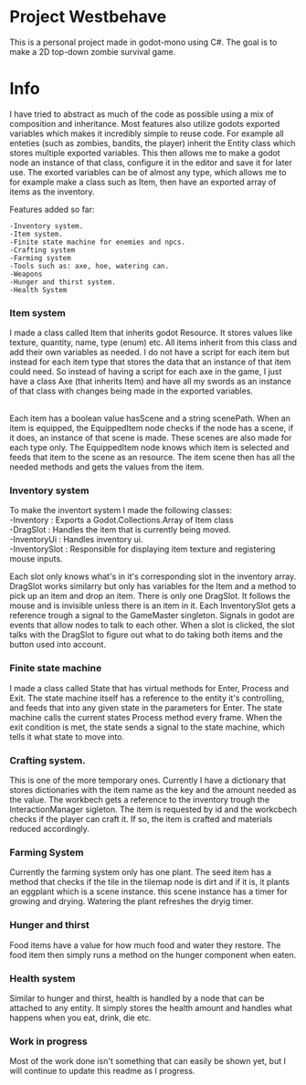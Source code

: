 # Project Westbehave
This is a personal project made in godot-mono using C#. The goal is to make a 2D top-down zombie survival game. 

# Info
I have tried to abstract as much of the code as possible using a mix of composition and inheritance. Most features also utilize godots exported variables which makes it incredibly simple to reuse code. 
For example all enteties (such as zombies, bandits, the player) inherit the Entity class which stores multiple exported variables. This then allows me to make a godot node an instance of that class, configure it in the editor and save it for later use.
The exorted variables can be of almost any type, which allows me to for example make a class such as Item, then have an exported array of items as the inventory.

Features added so far:
```
-Inventory system.
-Item system.
-Finite state machine for enemies and npcs.
-Crafting system
-Farming system
-Tools such as: axe, hoe, watering can.
-Weapons
-Hunger and thirst system.
-Health System
```
### Item system
I made a class called Item that inherits godot Resource. It stores values like texture, quantity, name, type (enum) etc. All items inherit from this class and add their own variables as needed. I do not have a script for each item but instead for each item type that stores the data that an instance of that item could need. So instead of having a script for each axe in the game, I just have a class Axe (that inherits Item) and have all my swords as an instance of that class with changes being made in the exported variables. <br><br>

Each item has a boolean value hasScene and a string scenePath. When an item is equipped, the EquippedItem node checks if the node has a scene, if it does, an instance of that scene is made. These scenes are also made for each type only. The EquippedItem node knows which item is selected and feeds that item to the scene as an resource. The item scene then has all the needed methods and gets the values from the item.
### Inventory system
To make the inventort system I made the following classes: <br>
-Inventory : Exports a Godot.Collections.Array of Item class <br>
-DragSlot : Handles the item that is currently being moved. <br>
-InventoryUi : Handles inventory ui. <br>
-InventorySlot : Responsible for displaying item texture and registering mouse inputs. <br>

Each slot only knows what's in it's corresponding slot in the inventory array. DragSlot works similarry but only has variables for the Item and a method to pick up an item and drop an item. There is only one DragSlot. It follows the mouse and is invisible unless there is an item in it. Each InventorySlot gets a reference trough a signal to the GameMaster singleton. Signals in godot are events that allow nodes to talk to each other. When a slot is clicked, the slot talks with the DragSlot to figure out what to do taking both items and the button used into account.
### Finite state machine
I made a class called State that has virtual methods for Enter, Process and Exit. The state machine itself has a reference to the entity it's controlling, and feeds that into any given state in the parameters for Enter. The state machine calls the current states Process method every frame. When the exit condition is met, the state sends a signal to the state machine, which tells it what state to move into.
### Crafting system.
This is one of the more temporary ones. Currently I have a dictionary that stores dictionaries with the item name as the key and the amount needed as the value. The workbech gets a reference to the inventory trough the InteractionManager sigleton. The item is requested by id and the workcbech checks if the player can craft it. If so, the item is crafted and materials reduced accordingly.
### Farming System
Currently the farming system only has one plant. The seed item has a method that checks if the tile in the tilemap node is dirt and if it is, it plants an eggplant which is a scene instance. this scene instance has a timer for growing and drying. Watering the plant refreshes the dryig timer.
### Hunger and thirst
Food items have a value for how much food and water they restore. The food item then simply runs a method on the hunger component when eaten.
### Health system
Similar to hunger and thirst, health is handled by a node that can be attached to any entity. It simply stores the health amount and handles what happens when you eat, drink, die etc.
### Work in progress
Most of the work done isn't something that can easily be shown yet, but I will continue to update this readme as I progress.
